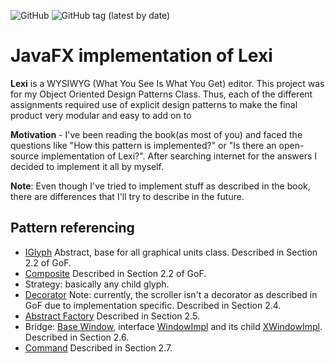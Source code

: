 ![GitHub](https://img.shields.io/github/license/ilyastuit/wysiwyg)
![GitHub tag (latest by date)](https://img.shields.io/github/v/tag/ilyastuit/wysiwyg?label=version)
# JavaFX implementation of Lexi

**Lexi** is a WYSIWYG (What You See Is What You Get) editor. This project was for my Object Oriented Design Patterns Class. Thus, each of the different assignments required use of explicit design patterns to make the final product very modular and easy to add on to

**Motivation** - I've been reading the book(as most of you) and faced the questions like "How this pattern is implemented?" or "Is there an open-source implementation of Lexi?". After searching internet for the answers I decided to implement it all by myself.

**Note**: Even though I've tried to implement stuff as described in the book, there are differences that I'll try to describe in the future.

## Pattern referencing
- [IGlyph](https://github.com/) Abstract, base for all graphical units class. Described in Section 2.2 of GoF.
- [Composite](https://github.com/) Described in Section 2.2 of GoF.
- Strategy: basically any child glyph.
- [Decorator](https://github.com/) Note: currently, the scroller isn't a decorator as described in GoF due to implementation specific. Described in Section 2.4.
- [Abstract Factory](https://github.com/) Described in Section 2.5.
- Bridge: [Base Window](https://github.com/), interface [WindowImpl](https://github.com/) and its child [XWindowImpl](https://github.com/). Described in Section 2.6.
- [Command](https://github.com/) Described in Section 2.7. 